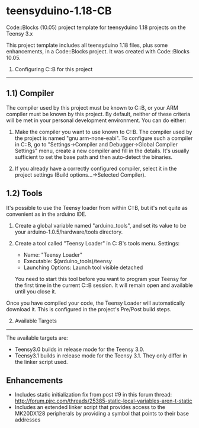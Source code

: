 teensyduino-1.18-CB
===================

Code::Blocks (10.05) project template for teensyduino 1.18 projects on the Teensy 3.x

This project template includes all teensyduino 1.18 files, plus some enhancements, in a Code::Blocks project. It was created with Code::Blocks 10.05.

1) Configuring C::B for this project
------------------------------------

1.1) Compiler
-------------
The compiler used by this project must be known to C::B, or your ARM compiler must be known by this project. By default, neither of these criteria will be met in your personal development environment. You can do either:

  1) Make the compiler you want to use known to C::B. The compiler used by the project is named "gnu arm-none-eabi". To configure such a compiler in C::B, go to "Settings->Compiler and Debugger->Global Compiler Settings" menu, create a new compiler  and fill in the details. It's usually sufficient to set the base path and then auto-detect the binaries.

  2) If you already have a correctly configured compiler, select it in the project settings (Build options...->Selected Compiler).

1.2) Tools
----------
It's possible to use the Teensy loader from within C::B, but it's not quite as convenient as in the arduino IDE.

  1) Create a global variable named "arduino_tools", and set its value to be your arduino-1.0.5/hardware/tools directory.
  
  2) Create a tool called "Teensy Loader" in C::B's tools menu. Settings:
     - Name: "Teensy Loader"
     - Executable: $(arduino_tools)/teensy
     - Launching Options: Launch tool visible detached
     
     You need to start this tool before you want to program your Teensy for the first time in the current C::B session. It will remain open and available until you close it.
     
Once you have compiled your code, the Teensy Loader will automatically download it. This is configured in the project's Pre/Post build steps.

2) Available Targets
--------------------
The available targets are:
  - Teensy3.0 builds in release mode for the Teensy 3.0.
  - Teensy3.1 builds in release mode for the Teensy 3.1.
They only differ in the linker script used.


Enhancements
------------
- Includes static initialization fix from post #9 in this forum thread: http://forum.pjrc.com/threads/25385-static-local-variables-aren-t-static
- Includes an extended linker script that provides access to the MK20DX128 peripherals by providing a symbol that points to their base addresses
